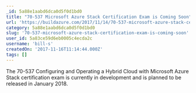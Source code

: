 ```yaml
---
_id: 5a88e1aabd6dca0d5f0d1bd0
title: "70-537 Microsoft Azure Stack Certification Exam is Coming Soon"
url: 'https://buildazure.com/2017/11/14/70-537-microsoft-azure-stack-certification-exam-is-coming-soon/'
category: 5a88e1aabd6dca0d5f0d1bd0
slug: '70-537-microsoft-azure-stack-certification-exam-is-coming-soon'
user_id: 5a83ce59d6eb0005c4ecda2c
username: 'bill-s'
createdOn: '2017-11-16T11:14:44.000Z'
tags: []
---
```


The 70-537 Configuring and Operating a Hybrid Cloud with Microsoft Azure Stack certification exam is currently in development and is planned to be released in January 2018.
